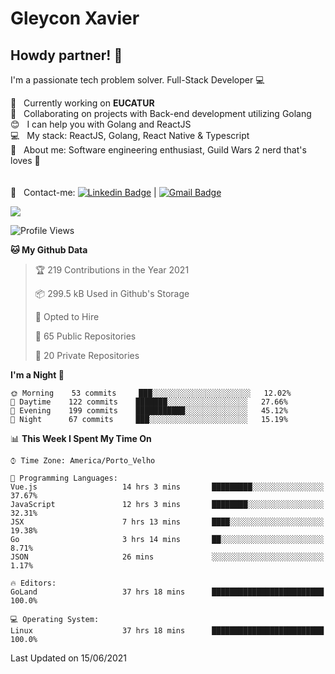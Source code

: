 # Gleycon Xavier

## Howdy partner! 👋

I'm a passionate tech problem solver.
Full-Stack Developer :computer:

 :rocket:  &nbsp; Currently working on **EUCATUR**
 <br/> :purple_heart: &nbsp; Collaborating on projects with Back-end development utilizing Golang
 <br/> :blush: &nbsp; I can help you with Golang and ReactJS
 <br/> :computer: &nbsp; My stack: ReactJS, Golang, React Native & Typescript
 <br/> 💬  &nbsp; About me: Software engineering enthusiast, Guild Wars 2 nerd that's loves :apple:
 <br/>
 <br/>
 <br/> :email: &nbsp; Contact-me: [![Linkedin Badge](https://img.shields.io/badge/-GleyconXavier-blue?style=flat-square&logo=Linkedin&logoColor=white&link=https://www.linkedin.com/in/gleyconxavier/)](https://www.linkedin.com/in/gleyconxavier/) 
| 
[![Gmail Badge](https://img.shields.io/badge/-gleyconxcarlos@gmail.com-c14438?style=flat-square&logo=Gmail&logoColor=white&link=mailto:gleyconxcarlos@gmail.com)](mailto:gleyconxcarlos@gmail.com)

![](https://komarev.com/ghpvc/?username=gleyconxavier)

<!--START_SECTION:waka-->
![Profile Views](http://img.shields.io/badge/Profile%20Views-0-blue)

**🐱 My Github Data** 

> 🏆 219 Contributions in the Year 2021
 > 
> 📦 299.5 kB Used in Github's Storage 
 > 
> 💼 Opted to Hire
 > 
> 📜 65 Public Repositories 
 > 
> 🔑 20 Private Repositories  
 > 
**I'm a Night 🦉** 

```text
🌞 Morning    53 commits     ███░░░░░░░░░░░░░░░░░░░░░░   12.02% 
🌆 Daytime    122 commits    ███████░░░░░░░░░░░░░░░░░░   27.66% 
🌃 Evening    199 commits    ███████████░░░░░░░░░░░░░░   45.12% 
🌙 Night      67 commits     ███░░░░░░░░░░░░░░░░░░░░░░   15.19%

```


📊 **This Week I Spent My Time On** 

```text
⌚︎ Time Zone: America/Porto_Velho

💬 Programming Languages: 
Vue.js                   14 hrs 3 mins       █████████░░░░░░░░░░░░░░░░   37.67% 
JavaScript               12 hrs 3 mins       ████████░░░░░░░░░░░░░░░░░   32.31% 
JSX                      7 hrs 13 mins       ████░░░░░░░░░░░░░░░░░░░░░   19.38% 
Go                       3 hrs 14 mins       ██░░░░░░░░░░░░░░░░░░░░░░░   8.71% 
JSON                     26 mins             ░░░░░░░░░░░░░░░░░░░░░░░░░   1.17%

🔥 Editors: 
GoLand                   37 hrs 18 mins      █████████████████████████   100.0%

💻 Operating System: 
Linux                    37 hrs 18 mins      █████████████████████████   100.0%

```


 Last Updated on 15/06/2021
<!--END_SECTION:waka-->
